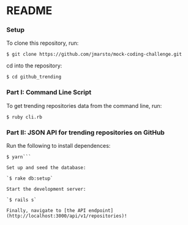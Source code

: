 # README
### Setup
To clone this repository, run:

`$ git clone https://github.com/jmarsto/mock-coding-challenge.git`

cd into the repository:

`$ cd github_trending`

### Part I: Command Line Script
To get trending repositories data from the command line, run:

`$ ruby cli.rb`

### Part II: JSON API for trending repositories on GitHub
Run the following to install dependences:

```$ bundle
$ yarn```

Set up and seed the database:

`$ rake db:setup`

Start the development server:

`$ rails s`

Finally, navigate to [the API endpoint](http://localhost:3000/api/v1/repositories)!
